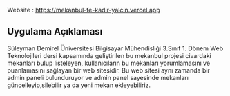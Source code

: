 Website : https://mekanbul-fe-kadir-yalcin.vercel.app

## Uygulama Açıklaması

Süleyman Demirel Üniversitesi Bilgisayar Mühendisliği 3.Sınıf 1. Dönem Web Teknolojileri dersi kapsamında geliştirilen bu mekanbul projesi civardaki mekanları bulup listeleyen, kullanıcıların bu mekanları yorumlamasını ve puanlamasını sağlayan bir web sitesidir. Bu web sitesi aynı zamanda bir admin paneli bulunduruyor ve admin panel sayesinde mekanları güncelleyip,silebilir ya da yeni mekan ekleyebiliriz. 



##
